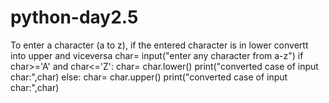# python-day2.5
To enter a character (a to z), if the entered character is in lower convertt into upper and viceversa
char= input("enter any character from a-z")
if char>='A' and char<='Z':
    char= char.lower()
    print("converted case of input char:",char)
else:
    char= char.upper()
    print("converted case of input char:",char)
